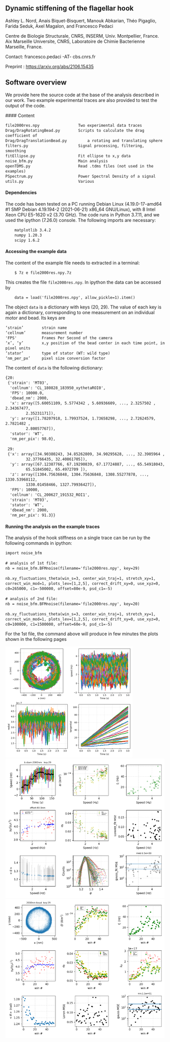 ## Dynamic stiffening of the flagellar hook

Ashley L. Nord, Anais Biquet-Bisquert, Manouk Abkarian, Théo Pigaglio,  
Farida Seduk, Axel Magalon, and Francesco Pedaci

Centre de Biologie Structurale, CNRS, INSERM, Univ.  Montpellier, France.  
Aix Marseille Universite, CNRS, Laboratoire de Chimie Bacterienne Marseille, France.

Contact: francesco.pedaci -AT- cbs.cnrs.fr

Preprint : <https://arxiv.org/abs/2106.15435>


## Software overview


We provide here the source code at the base of the analysis described in our work. Two example experimental traces are also provided to test the output of the code.


#### Content
```
file2000res.npy                 Two experimental data traces
Drag/DragRotatingBead.py        Scripts to calculate the drag coefficient of
Drag/DragTranslationBead.py  	    a rotating and translating sphere
filters.py                      Signal processing, filtering, smoothing
fitEllipse.py                   Fit ellipse to x,y data
noise_bfm.py                    Main analysis
openTDMS.py                     Read .tdms files (not used in the examples)
PSpectrum.py                    Power Spectral Density of a signal
utils.py                        Various 
```

#### Dependencies
The code has been tested on a PC running Debian Linux (4.19.0-17-amd64 #1 SMP Debian 4.19.194-2 (2021-06-21) x86_64 GNU/Linux), with 8 Intel Xeon CPU E5-1620 v2 (3.70 GHz).
The code runs in Python 3.7.11, and we used the ipython (7.26.0)  console. The following imports are necessary:
```
    matplotlib 3.4.2
    numpy 1.20.3
    scipy 1.6.2
```

#### Accessing the example data
The content of the example file needs to extracted in a terminal:

        $ 7z e file2000res.npy.7z

This creates the file `file2000res.npy`. In ipython the data can be accessed by

        data = load('file2000res.npy', allow_pickle=1).item()

The object `data` is a dictionary with keys (20, 29). The value of each key is again a dictionary, corresponding to one measurement on an individual motor and bead. Its keys are 

```
‘strain’		strain name
‘cellnum’		measurement number
'FPS'			Frames Per Second of the camera
‘x’, ‘y’		x,y position of the bead center in each time point, in pixel units
‘stator’		type of stator (WT: wild type)
‘nm_per_px’		pixel size conversion factor 
```
The content of `data` is the following dictionary:
```
{20: 
 {'strain': 'MT03',
  'cellnum': 'CL_180828_183950_xythetaROI0',
  'FPS': 10000.0,
  'dbead_nm': 2000,
  'x': array([5.60051109, 5.5774342 , 5.60936609, ..., 2.3257502 , 2.34367477,
         2.35231171]),
  'y': array([1.78207918, 1.79937524, 1.73658298, ..., 2.72624579, 2.7821482 ,
         2.80057767]),
  'stator': 'WT',
  'nm_per_pix': 98.0},
  
 29: 
 {'x': array([34.90380243, 34.85262809, 34.90295628, ..., 32.3905964 ,
         32.37766435, 32.40861705]),
  'y': array([67.12387766, 67.19290839, 67.17724887, ..., 65.54918043,
         65.51845002, 65.4972709 ]),
  'z': array([1304.75636848, 1304.75636848, 1308.55277878, ..., 1330.53968112,
         1330.01458466, 1327.79936427]),
  'FPS': 10000,
  'cellnum': 'CL_200627_191532_ROI1',
  'strain': 'MT03',
  'stator': 'WT',
  'dbead_nm': 2000,
  'nm_per_pix': 91.3}}
```

#### Running the analysis on the example traces

The analysis of the hook stiffness on a single trace can be run by the following commands in ipython:

```
import noise_bfm

# analysis of 1st file:
nb = noise_bfm.BFMnoise(filename='file2000res.npy', key=29)

nb.xy_fluctuations_theta(win_s=3, center_win_traj=1, stretch_xy=1, correct_win_mod=1, plots_lev=[1,2,5], correct_drift_xy=0, use_xyz=0, c0=265000, c1=-500000, offset=80e-9, psd_c1=-5)

# analysis of 2nd file:
nb = noise_bfm.BFMnoise(filename='file2000res.npy', key=20)

nb.xy_fluctuations_theta(win_s=3, center_win_traj=1, stretch_xy=1, correct_win_mod=1, plots_lev=[1,2,5], correct_drift_xy=0, use_xyz=0, c0=100000, c1=1500000, offset=60e-9, psd_c1=-5)
```

For the 1st file, the command above will produce in few minutes the plots shown in the following pages


<img src="./xy_fluctuations_theta_0.png" width="400" />


<img src="./xy_fluctuations_theta_1.png" width="500" />


<img src="./xy_fluctuations_theta_2.png" width="500" />



